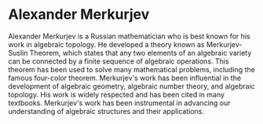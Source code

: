# Alexander Merkurjev

Alexander Merkurjev is a Russian mathematician who is best known for his work in algebraic topology. He developed a theory known as Merkurjev-Suslin Theorem, which states that any two elements of an algebraic variety can be connected by a finite sequence of algebraic operations. This theorem has been used to solve many mathematical problems, including the famous four-color theorem. Merkurjev's work has been influential in the development of algebraic geometry, algebraic number theory, and algebraic topology. His work is widely respected and has been cited in many textbooks. Merkurjev's work has been instrumental in advancing our understanding of algebraic structures and their applications.
